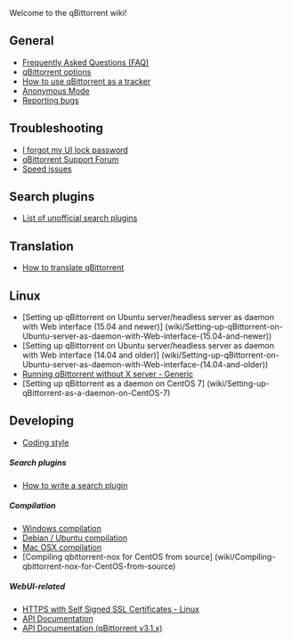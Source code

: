 Welcome to the qBittorrent wiki!

## General
* [Frequently Asked Questions (FAQ)](wiki/Frequently-Asked-Questions)
* [qBittorrent options](https://github.com/qbittorrent/qBittorrent/wiki/Explanation-of-Options-in-qBittorrent)
* [How to use qBittorrent as a tracker](wiki/How-to-use-qBittorrent-as-a-tracker)
* [Anonymous Mode](wiki/Anonymous-Mode)
* [Reporting bugs](wiki/What-is-a-'bug')

## Troubleshooting
* [I forgot my UI lock password](wiki/I-forgot-my-UI-lock-password)
* [qBittorrent Support Forum](http://forum.qbittorrent.org/)
* [Speed issues](https://github.com/qbittorrent/qBittorrent/wiki/Things-we-need-to-know-to-help-you-with-'speed'-issues)

## Search plugins
* [List of unofficial search plugins](wiki/Unofficial-search-plugins)

## Translation
* [How to translate qBittorrent](wiki/How-to-translate-qBittorrent)

## Linux
* [Setting up qBittorrent on Ubuntu server/headless server as daemon with Web interface (15.04 and newer)] (wiki/Setting-up-qBittorrent-on-Ubuntu-server-as-daemon-with-Web-interface-(15.04-and-newer))
* [Setting up qBittorrent on Ubuntu server/headless server as daemon with Web interface (14.04 and older)] (wiki/Setting-up-qBittorrent-on-Ubuntu-server-as-daemon-with-Web-interface-(14.04-and-older))
* [Running qBittorrent without X server - Generic ](wiki/Running-qBittorrent-without-X-server)
* [Setting up qBittorrent as a daemon on CentOS 7] (wiki/Setting-up-qBittorrent-as-a-daemon-on-CentOS-7)

## Developing
* [Coding style](wiki/Coding-style)

##### Search plugins
* [How to write a search plugin](wiki/How-to-write-a-search-plugin)

##### Compilation
* [Windows compilation](wiki/Windows-compilation)
* [Debian / Ubuntu compilation](wiki/Compiling-qBittorrent-on-Debian-and-Ubuntu)
* [Mac OSX compilation](wiki/Compilation-guide-for-Mac-OSX-systems)
* [Compiling qbittorrent-nox for CentOS from source] (wiki/Compiling-qbittorrent-nox-for-CentOS-from-source)

##### WebUI-related
* [HTTPS with Self Signed SSL Certificates - Linux](wiki/Linux-WebUI-setting-up-HTTPS-with-self-signed-SSL-certificates)
* [API Documentation](wiki/WebUI-API-Documentation)
* [API Documentation (qBittorrent v3.1.x)](wiki/WebUI-API-Documentation-(qBittorrent-v3.1.x))